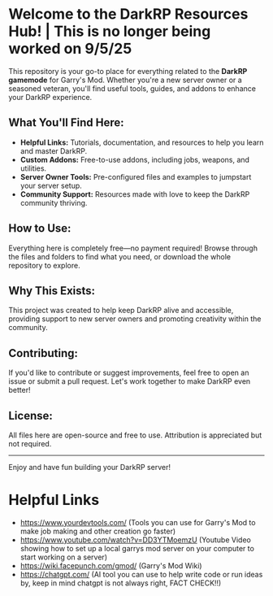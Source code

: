 # Welcome to the DarkRP Resources Hub! | This is no longer being worked on 9/5/25

This repository is your go-to place for everything related to the **DarkRP gamemode** for Garry's Mod. Whether you're a new server owner or a seasoned veteran, you'll find useful tools, guides, and addons to enhance your DarkRP experience.

## What You'll Find Here:
- **Helpful Links:** Tutorials, documentation, and resources to help you learn and master DarkRP.
- **Custom Addons:** Free-to-use addons, including jobs, weapons, and utilities.
- **Server Owner Tools:** Pre-configured files and examples to jumpstart your server setup.
- **Community Support:** Resources made with love to keep the DarkRP community thriving.

## How to Use:
Everything here is completely free—no payment required! Browse through the files and folders to find what you need, or download the whole repository to explore.

## Why This Exists:
This project was created to help keep DarkRP alive and accessible, providing support to new server owners and promoting creativity within the community.

## Contributing:
If you'd like to contribute or suggest improvements, feel free to open an issue or submit a pull request. Let's work together to make DarkRP even better!

## License:
All files here are open-source and free to use. Attribution is appreciated but not required.

---

Enjoy and have fun building your DarkRP server!

# Helpful Links
- https://www.yourdevtools.com/ (Tools you can use for Garry's Mod to make job making and other creation go faster)
- https://www.youtube.com/watch?v=DD3YTMoemzU (Youtube Video showing how to set up a local garrys mod server on your computer to start working on a server)
- https://wiki.facepunch.com/gmod/ (Garry's Mod Wiki)
- https://chatgpt.com/ (AI tool you can use to help write code or run ideas by, keep in mind chatgpt is not always right, FACT CHECK!!)
